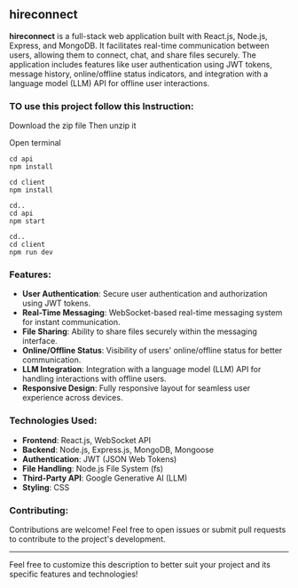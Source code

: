 ## hireconnect

**hireconnect** is a full-stack web application built with React.js, Node.js, Express, and MongoDB. It facilitates real-time communication between users, allowing them to connect, chat, and share files securely. The application includes features like user authentication using JWT tokens, message history, online/offline status indicators, and integration with a language model (LLM) API for offline user interactions.

### TO use this project follow this Instruction:
Download the zip file
Then unzip it

Open terminal 
``` 
cd api    
npm install

cd client
npm install

cd..
cd api
npm start

cd..
cd client
npm run dev
```

### Features:
- **User Authentication**: Secure user authentication and authorization using JWT tokens.
- **Real-Time Messaging**: WebSocket-based real-time messaging system for instant communication.
- **File Sharing**: Ability to share files securely within the messaging interface.
- **Online/Offline Status**: Visibility of users' online/offline status for better communication.
- **LLM Integration**: Integration with a language model (LLM) API for handling interactions with offline users.
- **Responsive Design**: Fully responsive layout for seamless user experience across devices.

### Technologies Used:
- **Frontend**: React.js, WebSocket API
- **Backend**: Node.js, Express.js, MongoDB, Mongoose
- **Authentication**: JWT (JSON Web Tokens)
- **File Handling**: Node.js File System (fs)
- **Third-Party API**: Google Generative AI (LLM)
- **Styling**: CSS

### Contributing:
Contributions are welcome! Feel free to open issues or submit pull requests to contribute to the project's development.

---

Feel free to customize this description to better suit your project and its specific features and technologies!
